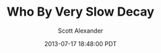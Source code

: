 ---
layout: podcast
title: "Who By Very Slow Decay"
author: Scott Alexander
description: https://slatestarcodex.com/2013/07/17/who-by-very-slow-decay/
date: 2013-07-17 18:48:00 PDT
length: 5103754
duration: 1276
guid: who-by-very-slow-decay
---
